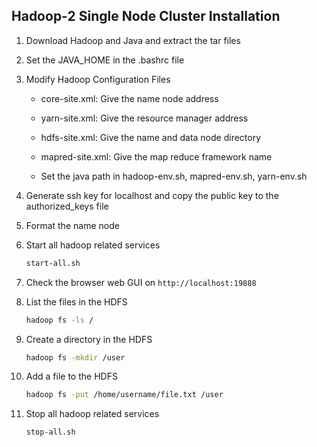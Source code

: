 ## Hadoop-2 Single Node Cluster Installation

1. Download Hadoop and Java and extract the tar files

2. Set the JAVA_HOME in the .bashrc file

3. Modify Hadoop Configuration Files

   - core-site.xml: Give the name node address

   - yarn-site.xml: Give the resource manager address

   - hdfs-site.xml: Give the name and data node directory

   - mapred-site.xml: Give the map reduce framework name

   - Set the java path in hadoop-env.sh, mapred-env.sh, yarn-env.sh

4. Generate ssh key for localhost and copy the public key to the authorized_keys file

5. Format the name node

6. Start all hadoop related services

   ```bash
   start-all.sh
   ```

7. Check the browser web GUI on `http://localhost:19888`

8. List the files in the HDFS

   ```bash
   hadoop fs -ls /
   ```

9. Create a directory in the HDFS

   ```bash
   hadoop fs -mkdir /user
   ```

10. Add a file to the HDFS

    ```bash
    hadoop fs -put /home/username/file.txt /user
    ```

11. Stop all hadoop related services
    ```bash
    stop-all.sh
    ```
